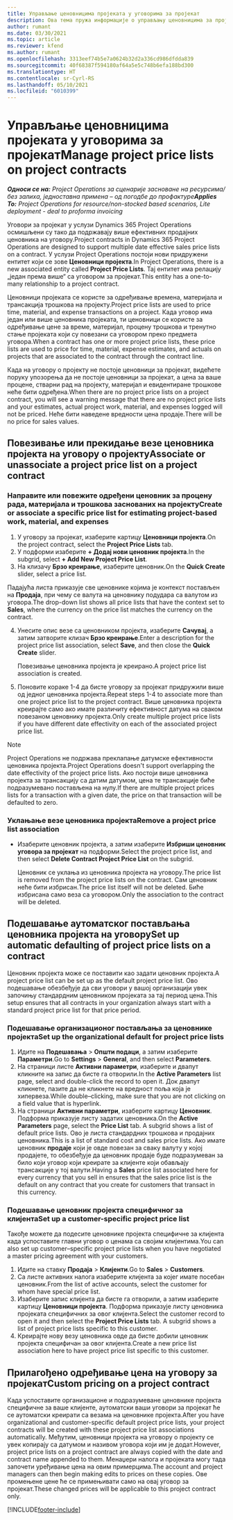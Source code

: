 ```yaml
---
title: Управљање ценовницима пројеката у уговорима за пројекат
description: Ова тема пружа информације о управљању ценовницима за пројекат на уговорима за пројекат.
author: rumant
ms.date: 03/30/2021
ms.topic: article
ms.reviewer: kfend
ms.author: rumant
ms.openlocfilehash: 3313eef74b5e7a0624b32d2a336cd986dfdda839
ms.sourcegitcommit: 40f68387f594180af64a5e5c748b6efa188bd300
ms.translationtype: HT
ms.contentlocale: sr-Cyrl-RS
ms.lasthandoff: 05/10/2021
ms.locfileid: "6010399"
---
```

# <a name="manage-project-price-lists-on-project-contracts"></a><span data-ttu-id="911ed-103">Управљање ценовницима пројеката у уговорима за пројекат</span><span class="sxs-lookup"><span data-stu-id="911ed-103">Manage project price lists on project contracts</span></span>

<span data-ttu-id="911ed-104">_**Односи се на:** Project Operations за сценарије засноване на ресурсима/без залиха, једноставна примена – од погодбе до профактуре_</span><span class="sxs-lookup"><span data-stu-id="911ed-104">_**Applies To:** Project Operations for resource/non-stocked based scenarios, Lite deployment - deal to proforma invoicing_</span></span>

<span data-ttu-id="911ed-105">Уговори за пројекат у услузи Dynamics 365 Project Operations осмишљени су тако да подржавају више ефективних продајних ценовника на уговору.</span><span class="sxs-lookup"><span data-stu-id="911ed-105">Project contracts in Dynamics 365 Project Operations are designed to support multiple date effective sales price lists on a contract.</span></span> <span data-ttu-id="911ed-106">У услузи Project Operations постоји нови придружени ентитет који се зове **Ценовници пројекта**.</span><span class="sxs-lookup"><span data-stu-id="911ed-106">In Project Operations, there is a new associated entity called **Project Price Lists**.</span></span> <span data-ttu-id="911ed-107">Тај ентитет има релацију „један према више“ са уговором за пројекат.</span><span class="sxs-lookup"><span data-stu-id="911ed-107">This entity has a one-to-many relationship to a project contract.</span></span>

<span data-ttu-id="911ed-108">Ценовници пројеката се користе за одређивање времена, материјала и трансакција трошкова на пројекту.</span><span class="sxs-lookup"><span data-stu-id="911ed-108">Project price lists are used to price time, material, and expense transactions on a project.</span></span> <span data-ttu-id="911ed-109">Када уговор има један или више ценовника пројеката, ти ценовници се користе за одређивање цене за време, материјал, процену трошкова и тренутно стање пројеката који су повезани са уговором преко предмета уговора.</span><span class="sxs-lookup"><span data-stu-id="911ed-109">When a contract has one or more project price lists, these price lists are used to price for time, material, expense estimates, and actuals on projects that are associated to the contract through the contract line.</span></span>

<span data-ttu-id="911ed-110">Када на уговору о пројекту не постоје ценовници за пројекат, видећете поруку упозорења да не постоје ценовници за пројекат, а цена за ваше процене, стварни рад на пројекту, материјал и евидентиране трошкове неће бити одређена.</span><span class="sxs-lookup"><span data-stu-id="911ed-110">When there are no project price lists on a project contract, you will see a warning message that there are no project price lists and your estimates, actual project work, material, and expenses logged will not be priced.</span></span> <span data-ttu-id="911ed-111">Неће бити наведене вредности цена продаје.</span><span class="sxs-lookup"><span data-stu-id="911ed-111">There will be no price for sales values.</span></span>

## <a name="associate-or-unassociate-a-project-price-list-on-a-project-contract"></a><span data-ttu-id="911ed-112">Повезивање или прекидање везе ценовника пројекта на уговору о пројекту</span><span class="sxs-lookup"><span data-stu-id="911ed-112">Associate or unassociate a project price list on a project contract</span></span>

### <a name="create-or-associate-a-specific-price-list-for-estimating-project-based-work-material-and-expenses"></a><span data-ttu-id="911ed-113">Направите или повежите одређени ценовник за процену рада, материјала и трошкова заснованих на пројекту</span><span class="sxs-lookup"><span data-stu-id="911ed-113">Create or associate a specific price list for estimating project-based work, material, and expenses</span></span>

1. <span data-ttu-id="911ed-114">У уговору за пројекат, изаберите картицу **Ценовници пројекта**.</span><span class="sxs-lookup"><span data-stu-id="911ed-114">On the project contract, select the **Project Price Lists** tab.</span></span>
2. <span data-ttu-id="911ed-115">У подформи изаберите **+ Додај нови ценовник пројекта**.</span><span class="sxs-lookup"><span data-stu-id="911ed-115">In the subgrid, select **+ Add New Project Price List**.</span></span>
3. <span data-ttu-id="911ed-116">На клизачу **Брзо креирање**, изаберите ценовник.</span><span class="sxs-lookup"><span data-stu-id="911ed-116">On the **Quick Create** slider, select a price list.</span></span> 

  <span data-ttu-id="911ed-117">Падајућа листа приказује све ценовнике којима је контекст постављен на **Продаја**, при чему се валута на ценовнику подудара са валутом из уговора.</span><span class="sxs-lookup"><span data-stu-id="911ed-117">The drop-down list shows all price lists that have the context set to **Sales**, where the currency on the price list matches the currency on the contract.</span></span>
  
4. <span data-ttu-id="911ed-118">Унесите опис везе са ценовником пројекта, изаберите **Сачувај**, а затим затворите клизач **Брзо креирање**.</span><span class="sxs-lookup"><span data-stu-id="911ed-118">Enter a description for the project price list association, select **Save**, and then close the **Quick Create** slider.</span></span>

   <span data-ttu-id="911ed-119">Повезивање ценовника пројекта је креирано.</span><span class="sxs-lookup"><span data-stu-id="911ed-119">A project price list association is created.</span></span>
   
5. <span data-ttu-id="911ed-120">Поновите кораке 1-4 да бисте уговору за пројекат придружили више од једног ценовника пројекта.</span><span class="sxs-lookup"><span data-stu-id="911ed-120">Repeat steps 1-4 to associate more than one project price list to the project contract.</span></span> <span data-ttu-id="911ed-121">Више ценовника пројекта креирајте само ако имате различиту ефективност датума на сваком повезаном ценовнику пројекта.</span><span class="sxs-lookup"><span data-stu-id="911ed-121">Only create multiple project price lists if you have different date effectivity on each of the associated project price list.</span></span>

> [!NOTE]
> <span data-ttu-id="911ed-122">Project Operations не подржава преклапање датумске ефективности ценовника пројекта.</span><span class="sxs-lookup"><span data-stu-id="911ed-122">Project Operations doesn't support overlapping the date effectivity of the project price lists.</span></span> <span data-ttu-id="911ed-123">Ако постоји више ценовника пројекта за трансакцију са датим датумом, цена те трансакције биће подразумевано постављена на нулу.</span><span class="sxs-lookup"><span data-stu-id="911ed-123">If there are multiple project prices lists for a transaction with a given date, the price on that transaction will be defaulted to zero.</span></span>

### <a name="remove-a-project-price-list-association"></a><span data-ttu-id="911ed-124">Уклањање везе ценовника пројекта</span><span class="sxs-lookup"><span data-stu-id="911ed-124">Remove a project price list association</span></span>

- <span data-ttu-id="911ed-125">Изаберите ценовник пројекта, а затим изаберите **Избриши ценовник уговора за пројекат** на подформи.</span><span class="sxs-lookup"><span data-stu-id="911ed-125">Select the project price list, and then select **Delete Contract Project Price List** on the subgrid.</span></span> 

  <span data-ttu-id="911ed-126">Ценовник се уклања из ценовника пројекта на уговору.</span><span class="sxs-lookup"><span data-stu-id="911ed-126">The price list is removed from the project price lists on the contract.</span></span> <span data-ttu-id="911ed-127">Сам ценовник неће бити избрисан.</span><span class="sxs-lookup"><span data-stu-id="911ed-127">The price list itself will not be deleted.</span></span> <span data-ttu-id="911ed-128">Биће избрисана само веза са уговором.</span><span class="sxs-lookup"><span data-stu-id="911ed-128">Only the association to the contract will be deleted.</span></span>

## <a name="set-up-automatic-defaulting-of-project-price-lists-on-a-contract"></a><span data-ttu-id="911ed-129">Подешавање аутоматског постављања ценовника пројекта на уговору</span><span class="sxs-lookup"><span data-stu-id="911ed-129">Set up automatic defaulting of project price lists on a contract</span></span>

<span data-ttu-id="911ed-130">Ценовник пројекта може се поставити као задати ценовник пројекта.</span><span class="sxs-lookup"><span data-stu-id="911ed-130">A project price list can be set up as the default project price list.</span></span> <span data-ttu-id="911ed-131">Ово подешавање обезбеђује да сви уговори у вашој организацији увек започињу стандардним ценовником пројеката за тај период цена.</span><span class="sxs-lookup"><span data-stu-id="911ed-131">This setup ensures that all contracts in your organization always start with a standard project price list for that price period.</span></span>

### <a name="set-up-the-organizational-default-for-project-price-lists"></a><span data-ttu-id="911ed-132">Подешавање организационог постављања за ценовнике пројекта</span><span class="sxs-lookup"><span data-stu-id="911ed-132">Set up the organizational default for project price lists</span></span>

1. <span data-ttu-id="911ed-133">Идите на **Подешавања** > **Општи подаци**, а затим изаберите **Параметри**.</span><span class="sxs-lookup"><span data-stu-id="911ed-133">Go to **Settings** > **General**, and then select **Parameters**.</span></span>
2. <span data-ttu-id="911ed-134">На страници листе **Активни параметри**, изаберите и двапут кликните на запис да бисте га отворили.</span><span class="sxs-lookup"><span data-stu-id="911ed-134">In the **Active Parameters** list page, select and double-click the record to open it.</span></span> <span data-ttu-id="911ed-135">Док двапут кликнете, пазите да не кликнете на вредност поља која је хипервеза.</span><span class="sxs-lookup"><span data-stu-id="911ed-135">While double–clicking, make sure that you are not clicking on a field value that is hyperlink.</span></span> 
3. <span data-ttu-id="911ed-136">На страници **Активни параметри**, изаберите картицу **Ценовник**. Подформа приказује листу задатих ценовника.</span><span class="sxs-lookup"><span data-stu-id="911ed-136">On the **Active Parameters** page, select the **Price List** tab. A subgrid shows a list of default price lists.</span></span> <span data-ttu-id="911ed-137">Ово је листа стандардних трошкова и продајних ценовника.</span><span class="sxs-lookup"><span data-stu-id="911ed-137">This is a list of standard cost and sales price lists.</span></span> <span data-ttu-id="911ed-138">Ако имате ценовник **продаје** који је овде повезан за сваку валуту у којој продајете, то обезбеђује да ценовник продаје буде подразумеван за било који уговор који креирате за клијенте који обављају трансакције у тој валути.</span><span class="sxs-lookup"><span data-stu-id="911ed-138">Having a **Sales** price list associated here for every currency that you sell in ensures that the sales price list is the default on any contract that you create for customers that transact in this currency.</span></span>

### <a name="set-up-a-customer-specific-project-price-list"></a><span data-ttu-id="911ed-139">Подешавање ценовник пројекта специфичног за клијента</span><span class="sxs-lookup"><span data-stu-id="911ed-139">Set up a customer-specific project price list</span></span>

<span data-ttu-id="911ed-140">Такође можете да подесите ценовнике пројекта специфичне за клијента када успоставите главни уговор о ценама са својим клијентима.</span><span class="sxs-lookup"><span data-stu-id="911ed-140">You can also set up customer–specific project price lists when you have negotiated a master pricing agreement with your customers.</span></span>

1. <span data-ttu-id="911ed-141">Идите на ставку **Продаја** > **Клијенти**.</span><span class="sxs-lookup"><span data-stu-id="911ed-141">Go to **Sales** > **Customers**.</span></span>
2. <span data-ttu-id="911ed-142">Са листе активних налога изаберите клијента за којег имате посебан ценовник.</span><span class="sxs-lookup"><span data-stu-id="911ed-142">From the list of active accounts, select the customer for whom have special price list.</span></span>
3. <span data-ttu-id="911ed-143">Изаберите запис клијента да бисте га отворили, а затим изаберите картицу **Ценовници пројекта**. Подформа приказује листу ценовника пројеката специфичних за овог клијента.</span><span class="sxs-lookup"><span data-stu-id="911ed-143">Select the customer record to open it and then select the **Project Price Lists** tab. A subgrid shows a list of project price lists specific to this customer.</span></span> 
4. <span data-ttu-id="911ed-144">Креирајте нову везу ценовника овде да бисте добили ценовник пројекта специфичан за овог клијента.</span><span class="sxs-lookup"><span data-stu-id="911ed-144">Create a new price list association here to have project price list specific to this customer.</span></span>

## <a name="custom-pricing-on-a-project-contract"></a><span data-ttu-id="911ed-145">Прилагођено одређивање цена на уговору за пројекат</span><span class="sxs-lookup"><span data-stu-id="911ed-145">Custom pricing on a project contract</span></span>

<span data-ttu-id="911ed-146">Када успоставите организационе и подразумеване ценовнике пројекта специфичне за ваше клијенте, аутоматски ваши уговори за пројекат ће се аутоматски креирати са везама на ценовнике пројекта.</span><span class="sxs-lookup"><span data-stu-id="911ed-146">After you have organizational and customer-specific default project price lists, your project contracts will be created with these project price list associations automatically.</span></span> <span data-ttu-id="911ed-147">Међутим, ценовници пројекта на уговору о пројекту се увек копирају са датумом и називом уговора који им је додат.</span><span class="sxs-lookup"><span data-stu-id="911ed-147">However, project price lists on a project contract are always copied with the date and contract name appended to them.</span></span> <span data-ttu-id="911ed-148">Менаџери налога и пројеката могу тада започети уређивање цена на овим примерцима.</span><span class="sxs-lookup"><span data-stu-id="911ed-148">The account and project managers can then begin making edits to prices on these copies.</span></span> <span data-ttu-id="911ed-149">Ове промењене цене ће се примењивати само на овај уговор за пројекат.</span><span class="sxs-lookup"><span data-stu-id="911ed-149">These changed prices will be applicable to this project contract only.</span></span>


[!INCLUDE[footer-include](../includes/footer-banner.md)]
